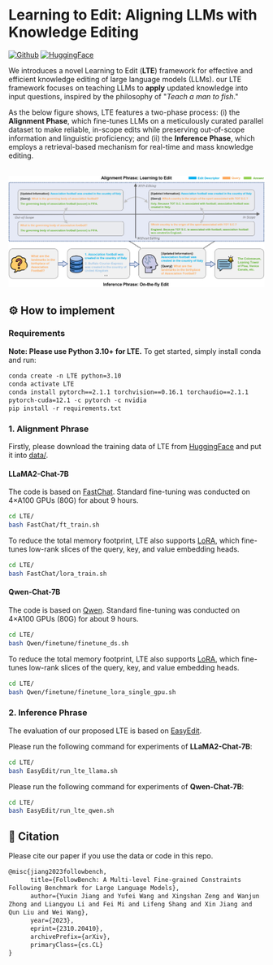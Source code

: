 # Learning to Edit: Aligning LLMs with Knowledge Editing

[![Github](https://img.shields.io/static/v1?logo=github&style=flat&color=pink&label=github&message=YJiangcm/LTE)](https://github.com/YJiangcm/LTE)
[![HuggingFace](https://img.shields.io/badge/%F0%9F%A4%97-huggingface-yellow)](https://huggingface.co/datasets/YuxinJiang/LTE_train_data)

We introduces a novel Learning to Edit (**LTE**) framework for effective and efficient knowledge editing of large language models (LLMs).
our LTE framework focuses on teaching LLMs to **apply** updated knowledge into input questions, inspired by the philosophy of "_Teach a man to fish_."

As the below figure shows, LTE features a two-phase process: (i) the **Alignment Phase**, which fine-tunes LLMs on a meticulously curated parallel dataset to make reliable, in-scope edits while preserving out-of-scope information and linguistic proficiency; and (ii) the **Inference Phase**, which employs a retrieval-based mechanism for real-time and mass knowledge editing.

<p align="center">
    <br>
    <img src="figures/method.jpg" width="1200"/>
    <br>
</p>

## ⚙️ How to implement

### Requirements
**Note: Please use Python 3.10+ for LTE.**  To get started, simply install conda and run:
```
conda create -n LTE python=3.10
conda activate LTE
conda install pytorch==2.1.1 torchvision==0.16.1 torchaudio==2.1.1 pytorch-cuda=12.1 -c pytorch -c nvidia
pip install -r requirements.txt
```

### 1. Alignment Phrase
Firstly, please download the training data of LTE from [HuggingFace](https://huggingface.co/datasets/YuxinJiang/LTE_train_data) and put it into [data/](data/).

#### LLaMA2-Chat-7B
The code is based on [FastChat](https://github.com/lm-sys/FastChat). Standard fine-tuning was conducted on 4×A100 GPUs (80G) for about 9 hours.
```bash
cd LTE/
bash FastChat/ft_train.sh
```

To reduce the total memory footprint, LTE also supports [LoRA](https://arxiv.org/abs/2106.09685), which fine-tunes low-rank slices of the query, key, and value embedding heads.
```bash
cd LTE/
bash FastChat/lora_train.sh
```

#### Qwen-Chat-7B
The code is based on [Qwen](https://github.com/QwenLM/Qwen). Standard fine-tuning was conducted on 4×A100 GPUs (80G) for about 9 hours.
```bash
cd LTE/
bash Qwen/finetune/finetune_ds.sh
```

To reduce the total memory footprint, LTE also supports [LoRA](https://arxiv.org/abs/2106.09685), which fine-tunes low-rank slices of the query, key, and value embedding heads.
```bash
cd LTE/
bash Qwen/finetune/finetune_lora_single_gpu.sh
```

### 2. Inference Phrase
The evaluation of our proposed LTE is based on [EasyEdit](https://github.com/zjunlp/EasyEdit).

Please run the following command for experiments of **LLaMA2-Chat-7B**:
```bash
cd LTE/
bash EasyEdit/run_lte_llama.sh
```

Please run the following command for experiments of **Qwen-Chat-7B**:
```bash
cd LTE/
bash EasyEdit/run_lte_qwen.sh
```


## 📝 Citation
Please cite our paper if you use the data or code in this repo.
```
@misc{jiang2023followbench,
      title={FollowBench: A Multi-level Fine-grained Constraints Following Benchmark for Large Language Models}, 
      author={Yuxin Jiang and Yufei Wang and Xingshan Zeng and Wanjun Zhong and Liangyou Li and Fei Mi and Lifeng Shang and Xin Jiang and Qun Liu and Wei Wang},
      year={2023},
      eprint={2310.20410},
      archivePrefix={arXiv},
      primaryClass={cs.CL}
}
```
